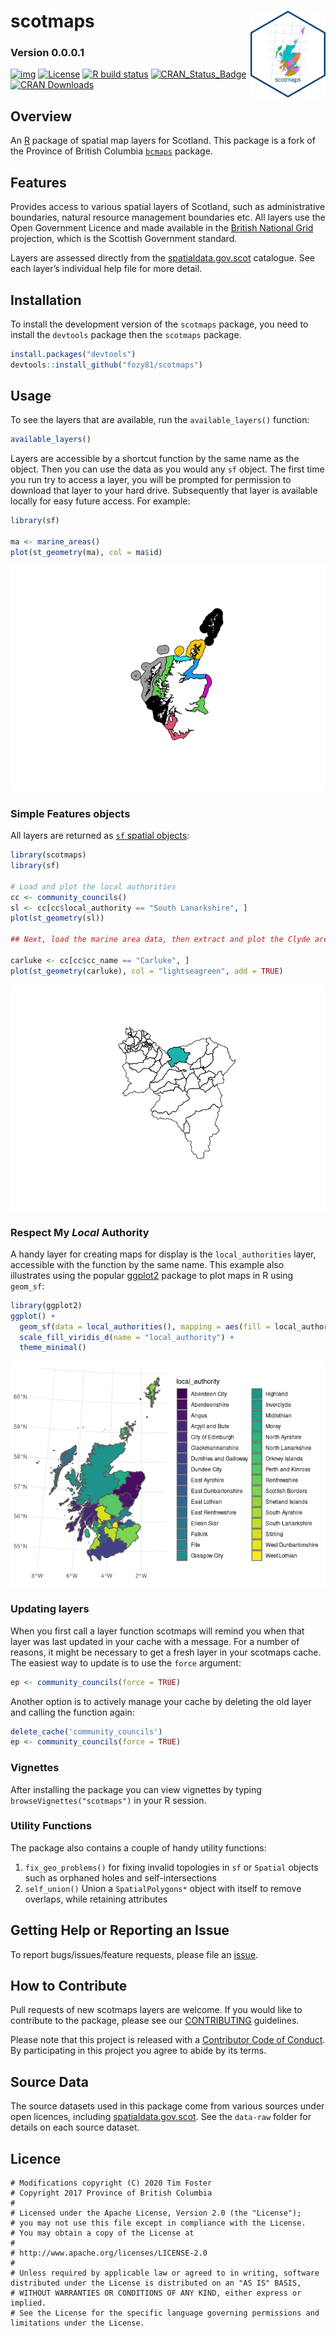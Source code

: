 
<!-- README.md is generated from README.Rmd. Please edit that file and re-knit-->

# scotmaps <img src="tools/readme/scotmaps-sticker.png" height="139" align="right"/>

### Version 0.0.0.1

<!-- badges: start -->

[![img](https://img.shields.io/badge/Lifecycle-Experimental-339999)](https://github.com/bcgov/repomountie/blob/8b2ebdc9756819625a56f7a426c29f99b777ab1d/doc/state-badges.md)
[![License](https://img.shields.io/badge/License-Apache%202.0-blue.svg)](https://opensource.org/licenses/Apache-2.0)
[![R build
status](https://github.com/fozy81/scotmaps/workflows/R-CMD-check/badge.svg)](https://github.com/fozy81/scotmaps/actions)
[![CRAN\_Status\_Badge](https://www.r-pkg.org/badges/version/scotmaps)](https://cran.r-project.org/package=scotmaps)
[![CRAN
Downloads](https://cranlogs.r-pkg.org/badges/scotmaps?color=brightgreen)](https://CRAN.R-project.org/package=scotmaps)
<!-- badges: end -->

## Overview

An [R](http://r-project.org) package of spatial map layers for Scotland.
This package is a fork of the Province of British Columbia
[`bcmaps`](https://github.com/bcgov/bcmaps) package.

## Features

Provides access to various spatial layers of Scotland, such as
administrative boundaries, natural resource management boundaries etc.
All layers use the Open Government Licence and made available in the
[British National Grid](https://spatialreference.org/ref/epsg/27700)
projection, which is the Scottish Government standard.

Layers are assessed directly from the
[spatialdata.gov.scot](https://www.spatialdata.gov.scot/) catalogue. See
each layer’s individual help file for more detail.

## Installation

To install the development version of the `scotmaps` package, you need
to install the `devtools` package then the `scotmaps` package.

``` r
install.packages("devtools")
devtools::install_github("fozy81/scotmaps")
```

## Usage

To see the layers that are available, run the `available_layers()`
function:

``` r
available_layers()
```

Layers are accessible by a shortcut function by the same name as the
object. Then you can use the data as you would any `sf` object. The
first time you run try to access a layer, you will be prompted for
permission to download that layer to your hard drive. Subsequently that
layer is available locally for easy future access. For example:

``` r
library(sf)

ma <- marine_areas()
plot(st_geometry(ma), col = ma$id)
```

![](tools/readme/unnamed-chunk-5-1.png)<!-- -->

### Simple Features objects

All layers are returned as [`sf` spatial
objects](https://cran.r-project.org/package=sf):

``` r
library(scotmaps)
library(sf)

# Load and plot the local authorities
cc <- community_councils()
sl <- cc[cc$local_authority == "South Lanarkshire", ]
plot(st_geometry(sl))

## Next, load the marine area data, then extract and plot the Clyde area

carluke <- cc[cc$cc_name == "Carluke", ]
plot(st_geometry(carluke), col = "lightseagreen", add = TRUE)
```

![](tools/readme/plot-maps-1.png)<!-- -->

### Respect My *Local* Authority

A handy layer for creating maps for display is the `local_authorities`
layer, accessible with the function by the same name. This example also
illustrates using the popular [ggplot2](https://ggplot2.tidyverse.org/)
package to plot maps in R using `geom_sf`:

``` r
library(ggplot2)
ggplot() + 
  geom_sf(data = local_authorities(), mapping = aes(fill = local_authority)) + 
  scale_fill_viridis_d(name = "local_authority") +
  theme_minimal()
```

![](tools/readme/local_authorities-1.png)<!-- -->

### Updating layers

When you first call a layer function scotmaps will remind you when that
layer was last updated in your cache with a message. For a number of
reasons, it might be necessary to get a fresh layer in your scotmaps
cache. The easiest way to update is to use the `force` argument:

``` r
ep <- community_councils(force = TRUE)
```

Another option is to actively manage your cache by deleting the old
layer and calling the function again:

``` r
delete_cache('community_councils')
ep <- community_councils(force = TRUE)
```

### Vignettes

After installing the package you can view vignettes by typing
`browseVignettes("scotmaps")` in your R session.

### Utility Functions

The package also contains a couple of handy utility functions:

1.  `fix_geo_problems()` for fixing invalid topologies in `sf` or
    `Spatial` objects such as orphaned holes and self-intersections
2.  `self_union()` Union a `SpatialPolygons*` object with itself to
    remove overlaps, while retaining attributes

## Getting Help or Reporting an Issue

To report bugs/issues/feature requests, please file an
[issue](https://github.com/fozy81/scotmaps/issues/).

## How to Contribute

Pull requests of new scotmaps layers are welcome. If you would like to
contribute to the package, please see our
[CONTRIBUTING](https://github.com/fozy81/scotmaps/blob/master/CONTRIBUTING.md)
guidelines.

Please note that this project is released with a [Contributor Code of
Conduct](https://github.com/fozy81/scotmaps/blob/master/CODE_OF_CONDUCT.md).
By participating in this project you agree to abide by its terms.

## Source Data

The source datasets used in this package come from various sources under
open licences, including
[spatialdata.gov.scot](https://www.spatialdata.gov.scot/). See the
`data-raw` folder for details on each source dataset.

## Licence

    # Modifications copyright (C) 2020 Tim Foster
    # Copyright 2017 Province of British Columbia
    # 
    # Licensed under the Apache License, Version 2.0 (the "License");
    # you may not use this file except in compliance with the License.
    # You may obtain a copy of the License at
    # 
    # http://www.apache.org/licenses/LICENSE-2.0
    # 
    # Unless required by applicable law or agreed to in writing, software distributed under the License is distributed on an "AS IS" BASIS,
    # WITHOUT WARRANTIES OR CONDITIONS OF ANY KIND, either express or implied.
    # See the License for the specific language governing permissions and limitations under the License.
